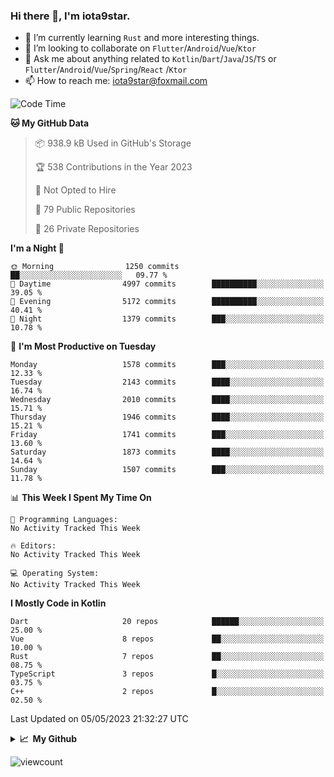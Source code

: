 ### Hi there 👋, I'm iota9star.

- 🌱 I’m currently learning `Rust` and more interesting things.
- 👯 I’m looking to collaborate on `Flutter`/`Android`/`Vue`/`Ktor`
- 💬 Ask me about anything related to `Kotlin`/`Dart`/`Java`/`JS`/`TS` or `Flutter`/`Android`/`Vue`/`Spring`/`React`
  /`Ktor`
- 📫 How to reach me: [iota9star@foxmail.com](iota9star@foxmail.com)



<!--START_SECTION:waka-->
![Code Time](http://img.shields.io/badge/Code%20Time-3%2C090%20hrs%2054%20mins-blue)

**🐱 My GitHub Data** 

> 📦 938.9 kB Used in GitHub's Storage 
 > 
> 🏆 538 Contributions in the Year 2023
 > 
> 🚫 Not Opted to Hire
 > 
> 📜 79 Public Repositories 
 > 
> 🔑 26 Private Repositories 
 > 
**I'm a Night 🦉** 

```text
🌞 Morning                1250 commits        ██░░░░░░░░░░░░░░░░░░░░░░░   09.77 % 
🌆 Daytime                4997 commits        ██████████░░░░░░░░░░░░░░░   39.05 % 
🌃 Evening                5172 commits        ██████████░░░░░░░░░░░░░░░   40.41 % 
🌙 Night                  1379 commits        ███░░░░░░░░░░░░░░░░░░░░░░   10.78 % 
```
📅 **I'm Most Productive on Tuesday** 

```text
Monday                   1578 commits        ███░░░░░░░░░░░░░░░░░░░░░░   12.33 % 
Tuesday                  2143 commits        ████░░░░░░░░░░░░░░░░░░░░░   16.74 % 
Wednesday                2010 commits        ████░░░░░░░░░░░░░░░░░░░░░   15.71 % 
Thursday                 1946 commits        ████░░░░░░░░░░░░░░░░░░░░░   15.21 % 
Friday                   1741 commits        ███░░░░░░░░░░░░░░░░░░░░░░   13.60 % 
Saturday                 1873 commits        ████░░░░░░░░░░░░░░░░░░░░░   14.64 % 
Sunday                   1507 commits        ███░░░░░░░░░░░░░░░░░░░░░░   11.78 % 
```


📊 **This Week I Spent My Time On** 

```text
💬 Programming Languages: 
No Activity Tracked This Week

🔥 Editors: 
No Activity Tracked This Week

💻 Operating System: 
No Activity Tracked This Week
```

**I Mostly Code in Kotlin** 

```text
Dart                     20 repos            ██████░░░░░░░░░░░░░░░░░░░   25.00 % 
Vue                      8 repos             ██░░░░░░░░░░░░░░░░░░░░░░░   10.00 % 
Rust                     7 repos             ██░░░░░░░░░░░░░░░░░░░░░░░   08.75 % 
TypeScript               3 repos             █░░░░░░░░░░░░░░░░░░░░░░░░   03.75 % 
C++                      2 repos             █░░░░░░░░░░░░░░░░░░░░░░░░   02.50 % 
```




 Last Updated on 05/05/2023 21:32:27 UTC
<!--END_SECTION:waka-->

<details>
  <summary><b>📈&nbsp;&nbsp;My Github</b></summary>
  <br>
  <img src='https://github-profile-trophy.vercel.app/?username=iota9star'>
  <img src='https://bad-apple-github-readme.vercel.app/api?show_bg=1&username=iota9star&hide_title=true'>
  <img src='http://cr-skills-chart-widget.azurewebsites.net/api/api?username=iota9star'>
</details>


![viewcount](https://count.getloli.com/get/@iota9star?theme=rule34)
